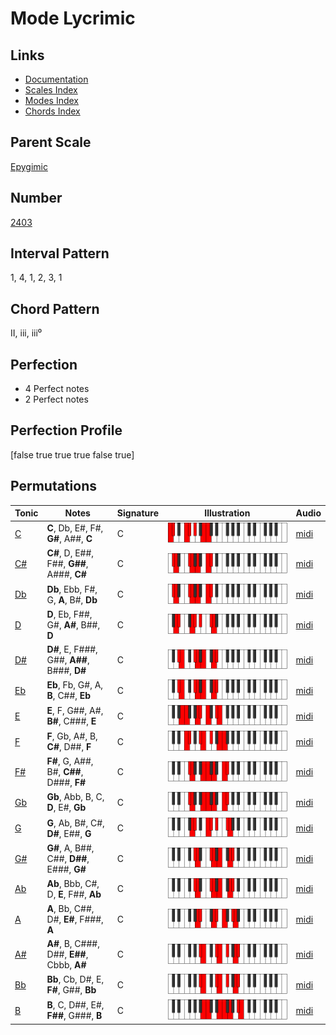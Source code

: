 # Mode Lycrimic

## Links

- [Documentation](index.md)
- [Scales Index](Scales.md)
- [Modes Index](Modes.md)
- [Chords Index](Chords.md)

## Parent Scale

[Epygimic](ScaleEpygimic.md)

## Number

[2403](https://ianring.com/musictheory/scales/2403)

## Interval Pattern

1, 4, 1, 2, 3, 1

## Chord Pattern

II, iii, iii⁰

## Perfection

- 4 Perfect notes
- 2 Perfect notes

## Perfection Profile

[false true true true false true]

## Permutations

| Tonic | Notes | Signature | Illustration | Audio |
|-------|-------|-----------|--------------|-------|
| [C](ModeCNaturalLycrimic.md) | **C**, Db, E#, F#, **G#**, A##, **C** | C | ![CNaturalLycrimic](ModeCNaturalLycrimic.png) | [midi](https://github.com/edipermadi/music/blob/main/docs/ModeCNaturalLycrimic.mid?raw=true) |
| [C#](ModeCSharpLycrimic.md) | **C#**, D, E##, F##, **G##**, A###, **C#** | C | ![CSharpLycrimic](ModeCSharpLycrimic.png) | [midi](https://github.com/edipermadi/music/blob/main/docs/ModeCSharpLycrimic.mid?raw=true) |
| [Db](ModeDFlatLycrimic.md) | **Db**, Ebb, F#, G, **A**, B#, **Db** | C | ![DFlatLycrimic](ModeDFlatLycrimic.png) | [midi](https://github.com/edipermadi/music/blob/main/docs/ModeDFlatLycrimic.mid?raw=true) |
| [D](ModeDNaturalLycrimic.md) | **D**, Eb, F##, G#, **A#**, B##, **D** | C | ![DNaturalLycrimic](ModeDNaturalLycrimic.png) | [midi](https://github.com/edipermadi/music/blob/main/docs/ModeDNaturalLycrimic.mid?raw=true) |
| [D#](ModeDSharpLycrimic.md) | **D#**, E, F###, G##, **A##**, B###, **D#** | C | ![DSharpLycrimic](ModeDSharpLycrimic.png) | [midi](https://github.com/edipermadi/music/blob/main/docs/ModeDSharpLycrimic.mid?raw=true) |
| [Eb](ModeEFlatLycrimic.md) | **Eb**, Fb, G#, A, **B**, C##, **Eb** | C | ![EFlatLycrimic](ModeEFlatLycrimic.png) | [midi](https://github.com/edipermadi/music/blob/main/docs/ModeEFlatLycrimic.mid?raw=true) |
| [E](ModeENaturalLycrimic.md) | **E**, F, G##, A#, **B#**, C###, **E** | C | ![ENaturalLycrimic](ModeENaturalLycrimic.png) | [midi](https://github.com/edipermadi/music/blob/main/docs/ModeENaturalLycrimic.mid?raw=true) |
| [F](ModeFNaturalLycrimic.md) | **F**, Gb, A#, B, **C#**, D##, **F** | C | ![FNaturalLycrimic](ModeFNaturalLycrimic.png) | [midi](https://github.com/edipermadi/music/blob/main/docs/ModeFNaturalLycrimic.mid?raw=true) |
| [F#](ModeFSharpLycrimic.md) | **F#**, G, A##, B#, **C##**, D###, **F#** | C | ![FSharpLycrimic](ModeFSharpLycrimic.png) | [midi](https://github.com/edipermadi/music/blob/main/docs/ModeFSharpLycrimic.mid?raw=true) |
| [Gb](ModeGFlatLycrimic.md) | **Gb**, Abb, B, C, **D**, E#, **Gb** | C | ![GFlatLycrimic](ModeGFlatLycrimic.png) | [midi](https://github.com/edipermadi/music/blob/main/docs/ModeGFlatLycrimic.mid?raw=true) |
| [G](ModeGNaturalLycrimic.md) | **G**, Ab, B#, C#, **D#**, E##, **G** | C | ![GNaturalLycrimic](ModeGNaturalLycrimic.png) | [midi](https://github.com/edipermadi/music/blob/main/docs/ModeGNaturalLycrimic.mid?raw=true) |
| [G#](ModeGSharpLycrimic.md) | **G#**, A, B##, C##, **D##**, E###, **G#** | C | ![GSharpLycrimic](ModeGSharpLycrimic.png) | [midi](https://github.com/edipermadi/music/blob/main/docs/ModeGSharpLycrimic.mid?raw=true) |
| [Ab](ModeAFlatLycrimic.md) | **Ab**, Bbb, C#, D, **E**, F##, **Ab** | C | ![AFlatLycrimic](ModeAFlatLycrimic.png) | [midi](https://github.com/edipermadi/music/blob/main/docs/ModeAFlatLycrimic.mid?raw=true) |
| [A](ModeANaturalLycrimic.md) | **A**, Bb, C##, D#, **E#**, F###, **A** | C | ![ANaturalLycrimic](ModeANaturalLycrimic.png) | [midi](https://github.com/edipermadi/music/blob/main/docs/ModeANaturalLycrimic.mid?raw=true) |
| [A#](ModeASharpLycrimic.md) | **A#**, B, C###, D##, **E##**, Cbbb, **A#** | C | ![ASharpLycrimic](ModeASharpLycrimic.png) | [midi](https://github.com/edipermadi/music/blob/main/docs/ModeASharpLycrimic.mid?raw=true) |
| [Bb](ModeBFlatLycrimic.md) | **Bb**, Cb, D#, E, **F#**, G##, **Bb** | C | ![BFlatLycrimic](ModeBFlatLycrimic.png) | [midi](https://github.com/edipermadi/music/blob/main/docs/ModeBFlatLycrimic.mid?raw=true) |
| [B](ModeBNaturalLycrimic.md) | **B**, C, D##, E#, **F##**, G###, **B** | C | ![BNaturalLycrimic](ModeBNaturalLycrimic.png) | [midi](https://github.com/edipermadi/music/blob/main/docs/ModeBNaturalLycrimic.mid?raw=true) |
